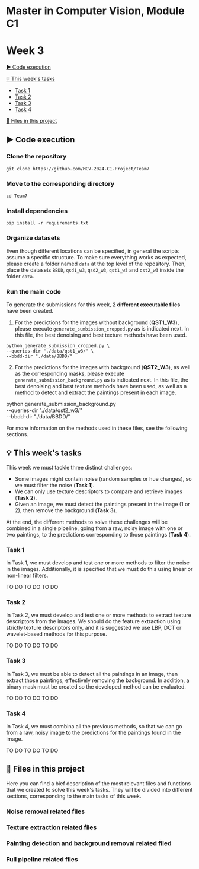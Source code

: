 # Master in Computer Vision, Module C1
# Week 3
[▶️ Code execution](#code-execution)

[💡 This week's tasks](#this-weeks-tasks)
- [Task 1](#task-1)
- [Task 2](#task-2)
- [Task 3](#task-3)
- [Task 4](#task-4)

[📂 Files in this project](#files-in-this-project)

<h2 id="code-execution">▶️ Code execution</h2>

### Clone the repository
```
git clone https://github.com/MCV-2024-C1-Project/Team7
```

### Move to the corresponding directory
```
cd Team7
```

### Install dependencies
```
pip install -r requirements.txt
```

### Organize datasets
Even though different locations can be specified, in general the scripts assume a specific structure. To make sure everything works as expected, please create a folder named ``data`` at the top level of the repository. Then, place the datasets ``BBDD``, ``qsd1_w3``, ``qsd2_w3``, ``qst1_w3`` and ``qst2_w3`` inside the folder ``data``.

### Run the main code

To generate the submissions for this week, **2 different executable files** have been created.

1. For the predictions for the images without background (**QST1_W3**), please execute `generate_sumbission_cropped.py` as is indicated next. In this file, the best denoising and best texture methods have been used.

```
python generate_submission_cropped.py \
--queries-dir "./data/qst1_w3/" \
--bbdd-dir "./data/BBDD/"
```

2. For the predictions for the images with background (**QST2_W3**), as well as the corresponding masks, please execute `generate_submission_background.py` as is indicated next. In this file, the best denoising and best texture methods have been used, as well as a method to detect and extract the paintings present in each image.

python generate_submission_background.py \
--queries-dir "./data/qst2_w3/" \
--bbdd-dir "./data/BBDD/"

For more information on the methods used in these files, see the following sections.


<h2 id="this-weeks-tasks">💡 This week's tasks</h2>

This week we must tackle three distinct challenges:
- Some images might contain noise (random samples or hue changes), so we must filter the noise (**Task 1**).
- We can only use texture descriptors to compare and retrieve images (**Task 2**).
- Given an image, we must detect the paintings present in the image (1 or 2), then remove the background (**Task 3**).

At the end, the different methods to solve these challenges will be combined in a single pipeline, going from a raw, noisy image with one or two paintings, to the predictions corresponding to those paintings (**Task 4**).

### Task 1
In Task 1, we must develop and test one or more methods to filter the noise in the images. Additionally, it is specified that we must do this using linear or non-linear filters.

TO DO
TO DO
TO DO


### Task 2
In Task 2, we must develop and test one or more methods to extract texture descriptors from the images. We should do the feature extraction using strictly texture descriptors only, and it is suggested we use LBP, DCT or wavelet-based methods for this purpose. 

TO DO
TO DO
TO DO


### Task 3
In Task 3, we must be able to detect all the paintings in an image, then extract those paintings, effectively removing the background. In addition, a binary mask must be created so the developed method can be evaluated.

TO DO
TO DO
TO DO


### Task 4
In Task 4, we must combina all the previous methods, so that we can go from a raw, noisy image to the predictions for the paintings found in the image.

TO DO
TO DO
TO DO



<h2 id="files-in-this-project">📂 Files in this project</h2>

Here you can find a bief description of the most relevant files and functions that we created to solve this week's tasks. They will be divided into different sections, corresponding to the main tasks of this week.

### Noise removal related files

### Texture extraction related files

### Painting detection and background removal related filed

### Full pipeline related files

